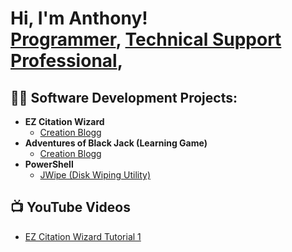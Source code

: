 <h1>Hi, I'm Anthony! <br/><a href="https://github.com/joshmadakor1">Programmer</a>, <a href="https://www.linkedin.com/in/joshmadakor/">Technical Support Professional</a>, <a href="https://www.youtube.com/c/joshmadakor"></a></h1>

<h2>👨‍💻 Software Development Projects:</h2>

- <b>EZ Citation Wizard</b>
  - [Creation Blogg](https://citationwizard.blogspot.com/)
- <b>Adventures of Black Jack (Learning Game)</b>
  - [Creation Blogg](https://blackjacklearning.blogspot.com/2024/02/) 
- <b>PowerShell</b>
  - [JWipe (Disk Wiping Utility)](https://github.com/square357/PowerShell)


<h2>📺  YouTube Videos</h2>

- [EZ Citation Wizard Tutorial 1](https://youtu.be/G5ife5wJSlE)

